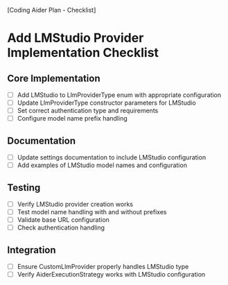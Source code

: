 [Coding Aider Plan - Checklist]

# Add LMStudio Provider Implementation Checklist

## Core Implementation
- [ ] Add LMStudio to LlmProviderType enum with appropriate configuration
- [ ] Update LlmProviderType constructor parameters for LMStudio
- [ ] Set correct authentication type and requirements
- [ ] Configure model name prefix handling

## Documentation
- [ ] Update settings documentation to include LMStudio configuration
- [ ] Add examples of LMStudio model names and configuration

## Testing
- [ ] Verify LMStudio provider creation works
- [ ] Test model name handling with and without prefixes
- [ ] Validate base URL configuration
- [ ] Check authentication handling

## Integration
- [ ] Ensure CustomLlmProvider properly handles LMStudio type
- [ ] Verify AiderExecutionStrategy works with LMStudio configuration

